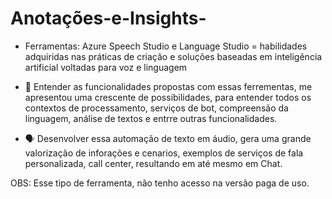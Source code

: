  # Anotações-e-Insights-

- Ferramentas:  Azure Speech Studio e Language Studio = habilidades adquiridas nas práticas de criação e soluções baseadas em inteligência artificial voltadas para voz e linguagem

- 🎯 Entender as funcionalidades propostas com essas ferrementas, me apresentou uma crescente de possibilidades, para entender todos os contextos de processamento, serviços de bot, compreensão da 
linguagem, análise de textos e entrre outras funcionalidades.

- 🗣️ Desenvolver essa automação de texto em áudio, gera uma grande valorização de inforações e cenarios, exemplos de serviços de fala personalizada, call center, resultando em até mesmo em Chat.

OBS: Esse tipo de ferramenta, não tenho acesso na versão paga de uso.
